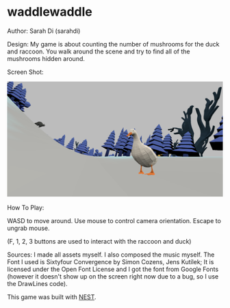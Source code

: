 # waddlewaddle

Author: Sarah Di (sarahdi)

Design: My game is about counting the number of mushrooms for the duck and raccoon. You walk around the scene and try to find all of the mushrooms hidden around.

Screen Shot:

![Screen Shot](screenshot.png)

How To Play:

WASD to move around. Use mouse to control camera orientation. Escape to ungrab mouse.

(F, 1, 2, 3 buttons are used to interact with the raccoon and duck)

Sources: I made all assets myself. I also composed the music myself. The Font I used is Sixtyfour Convergence by Simon Cozens, Jens Kutílek; It is licensed under the Open Font License and I got the font from Google Fonts (however it doesn't show up on the screen right now due to a bug, so I use the DrawLines code).

This game was built with [NEST](NEST.md).

